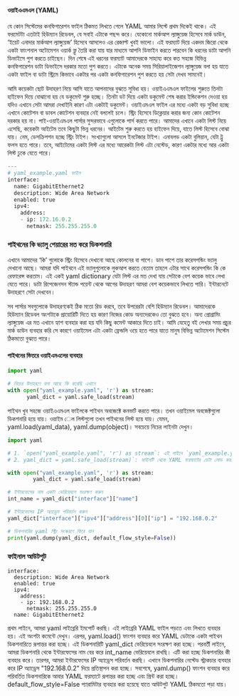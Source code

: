 #### ওয়াইএএমএল (YAML)

যে কোন সিস্টেমের কনফিগারেশন ফাইল ঠিকমত লিখতে গেলে YAML আমার লিস্টে প্রথম দিকেই থাকে। এই ফরমেটটা এতটাই হিউম্যান রিডেবল, যে সবাই এটাকে পছন্দ করে। যেকোনো মার্কআপ ল্যাঙ্গুয়েজ হিসেবে মার্ক ডাউন, ‘ইয়েট এনাদার মার্কআপ ল্যাঙ্গুয়েজ’ হিসেবে আসলেও এর রেজাল্ট খুবই ভালো। এই ফরম্যাট দিয়ে একদম জিরো থেকে একটা ফাংশনাল অটোমেশন ওয়ার্ক ফ্লু তৈরি করা যায় যার মাধ্যমে আপনি ডিফাইন করতে পারবেন কি ধরনের ডাটা আপনি ডিভাইসে পুশ করতে চাইছেন। দিন শেষে এই ধরনের ফরম্যাট আমাদেরকে সাহায্য করে কত সহজে বিভিন্ন কনফিগারেশন ডাটা ডিভাইসে দরকার মতো পুশ করতে। এটাকে অনেক সময় সিরিয়ালাইজেশন ল্যাঙ্গুয়েজ বলা হয় যাতে একটা ফাইল বা ডাটা স্ট্রিমে কিভাবে একটার পর একটা কনফিগারেশন পুশ করতে হয় সেটা দেখব সামনেই। 

আমি কয়েকটা ছোট উদাহরণ নিয়ে আসি যাতে আপনাদের বুঝতে সুবিধা হয়। ওয়াইএএমএল ফাইলের শুরুতে তিনটা হাইফেন দিয়ে বোঝানো হয় যে ডকুমেন্ট শুরু হচ্ছে। তিনটা ডট দিয়ে একটা ডকুমেন্ট শেষ করার ইন্ডিকেশন দেওয়া হয় যদিও এখানে সেটা আমরা দেখাইনি কারণ এটা একটাই ডকুমেন্ট। ওয়াইএমএল ফাইল এর মধ্যে একটা বড় সুবিধা হচ্ছে এখানে কোটেশন বা ডাবল কোটেশন ব্যবহার নেই বললেই চলে। স্ট্রিং হিসেবে ডিক্লেয়ার করার জন্য কোন কোটেশন দরকার হয় না। পাই-ওয়াইএমএল পার্সার সুন্দরভাবে এগুলোকে পার্স করতে পারে। আমাদের এখানে একটা লিস্ট নিয়ে এসেছি, কয়েকটা আইটেম তবে কিছুটা ভিন্ন ধরনের। আইটেম শুরু করতে হয় হাইফেন দিয়ে, যাতে লিস্ট হিসেবে বোঝা যায়। নেম, ডেসক্রিপশন হচ্ছে স্ট্রিং টাইপ। সংখ্যাগুলো আসলে ইনটেজার টাইপ। এনাবলড একটা বুলিয়ান, যেটা ট্রু ফলস হতে পারে। তবে, আইটেমের একটা লিস্ট এর মধ্যে আরেকটা লিস্ট এটা নেস্টেড, কারণ একটার মধ্যে আর একটা লিস্ট ঢুকে যেতে পারে।

```python
---
# yaml_example.yaml ফাইল
interface:
  name: GigabitEthernet2
  description: Wide Area Network
  enabled: true
  ipv4:
    address:
    - ip: 172.16.0.2
      netmask: 255.255.255.0
```

### পাইথনের কি ভ্যালু পেয়ারের মত করে ডিকশনারি

এখানে আমাদের ‘কি’ গুলোকে স্ট্রিং হিসেবে দেখানো আছে কোলনের বা পাশে। ডান পাশে তার করেসপন্ডিং ভ্যালু দেখানো আছে। আমরা যদি পাইথনে এই ভ্যালুগুলোকে লুকআপ করতে যেতাম তাহলে এটার সাথে করেসপন্ডিং কি কে রেফারেন্স করতাম। এই একই yaml dictionary যেটা লিস্ট এর মত দেখা যায় সেটাকে বেশ কয়েক ভাবে লেখা যেতে পারে। ডাটা রিপেজেনসন স্ট্যান্ড পয়েন্ট থেকে আগের উদাহরণ আমরা বেশ কয়েকভাবে লিখতে পারি। ইন্টারনেটে উদাহরণে সেটা দেখবেন।

সব পার্সার সবগুলোকে উদাহরণকেই ঠিক মতো রিড করবে, তবে উপরেরটা বেশি হিউম্যান রিডেবল। আমাদেরকে হিউম্যান রিডেবল অংশটাকে প্রায়োরিটি দিতে হয় কারণ নিজের কোড অন্যদেরকেও তো বুঝতে হবে। অন্য প্রোগ্রামিং ল্যাঙ্গুয়েজ এর মত এখানে হ্যাশ ব্যবহার করা হয় যদি কিছু কমেন্ট আকারে দিতে চাই। আমি যেহেতু বই লেখার সময় প্রচুর মার্ক ডাউন ব্যবহার করি সে কারণে ওয়াইমেল এটা একটা ফ্রেন্ডলি ওয়ে হতে পারে যাতে মানুষ বিভিন্ন অটোমেশন সিস্টেম ঠিকমতো বুঝতে পারে।

#### পাইথনের ভিতরে ওয়াইএমএলের ব্যবহার

```python
import yaml

# নিচের উদাহরণে বলা আছে কি করেছি এখানে
with open("yaml_example.yaml", 'r') as stream:
      yaml_dict = yaml.safe_load(stream)
```

পাইথন খুব সহজে ওয়াইএএমএল ফাইলকে পাইথন অবজেক্টে কনভার্ট করতে পারে। তখন ওয়াইমেল অবজেক্টগুলো ডিকশনারি হয়ে যায়। ওয়াইম েল লিস্টগুলো তখন পাইথনের লিস্ট হয়ে যায়। যেমন, yaml.load(yaml_data), yaml.dump(object)। সবচেয়ে নিচের লাইনটা দেখুন।

```python
import yaml

# 1. `open("yaml_example.yaml", 'r') as stream`: এই লাইনে `yaml_example.yaml` নামের ফাইলটি # খোলা হয়েছে রিড মোডে (`'r'`) এবং এটি `stream` নামক ভেরিয়েবলে সেভ হয়েছে।
# 2. yaml_dict = yaml.safe_load(stream)`: ফাইলটি থেকে YAML ফরম্যাটের ডেটা লোড করা হয়েছে #`yaml.safe_load()` ফাংশনের মাধ্যমে এবং এই ডেটা অবজেক্ট হিসেবে `yaml_dict` ভেরিয়েবলে সেভ হয়েছে।

with open("yaml_example.yaml", 'r') as stream:
        yaml_dict = yaml.safe_load(stream)

# ইন্টারফেসের নাম একটা ভেরিয়েবলে সংরক্ষণ করুন
int_name = yaml_dict["interface"]["name"]

# ইন্টারফেসের IP অ্যাড্রেস পরিবর্তন করুন
yaml_dict["interface"]["ipv4"]["address"][0]["ip"] = "192.168.0.2"

# ডিকশনারির yaml স্ট্রিং সংস্করণে ফিরে যান
print(yaml.dump(yaml_dict, default_flow_style=False))
```
### ফাইনাল আউটপুট

```
interface:
  description: Wide Area Network
  enabled: true
  ipv4:
    address:
    - ip: 192.168.0.2
      netmask: 255.255.255.0
  name: GigabitEthernet2
```

প্রথম লাইনে, আমরা yaml লাইব্রেরি ইমপোর্ট করছি। এই লাইব্রেরি YAML ফাইল পড়তে এবং লিখতে ব্যবহার হয়।
এই অংশটা কমেন্টে দেখুন।
এরপর, yaml.load() ফাংশন ব্যবহার করে YAML ডেটাকে একটা পাইথন ডিকশনারিতে রূপান্তর করা হচ্ছে। এই ডিকশনারিটি yaml_dict ভেরিয়েবলে সংরক্ষণ করা হচ্ছে।
পরবর্তী লাইনে, আমরা ডিকশনারি থেকে ইন্টারফেসের নাম বের করে int_name ভেরিয়েবলে রাখছি। এটি করা হচ্ছে ডিকশনারির কী ব্যবহার করে।
তারপর, আমরা ইন্টারফেসের IP অ্যাড্রেস পরিবর্তন করছি। এখানে ডিকশনারির নেস্টেড স্ট্রাকচার ব্যবহার করে IP অ্যাড্রেস "192.168.0.2" দিয়ে প্রতিস্থাপন করা হচ্ছে।
সবশেষে, yaml.dump() ফাংশন ব্যবহার করে পরিবর্তিত ডিকশনারিকে আবার YAML ফরম্যাটে রূপান্তর করা হচ্ছে এবং প্রিন্ট করা হচ্ছে। default_flow_style=False প্যারামিটার ব্যবহার করা হয়েছে যাতে আউটপুট YAML ঠিকমতো পড়া যায়।
